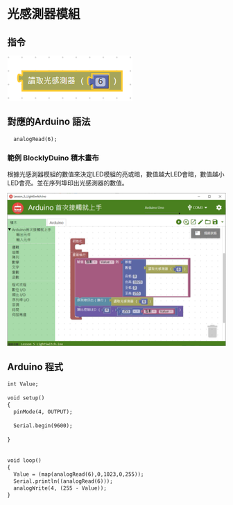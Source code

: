 # 光感測器模組





## **指令**

![](../../../.gitbook/assets/lesson_5_lightswitch2.png)

## **對應的**Arduino 語法

```text
  analogRead(6);
```

### 範例 BlocklyDuino 積木畫布

根據光感測器模組的數值來決定LED模組的亮或暗，數值越大LED會暗，數值越小LED會亮。並在序列埠印出光感測器的數值。

![](../../../.gitbook/assets/lesson_5_lightswitch.png)

## Arduino 程式

```text
int Value;

void setup()
{
  pinMode(4, OUTPUT);

  Serial.begin(9600);

}


void loop()
{
  Value = (map(analogRead(6),0,1023,0,255));
  Serial.println((analogRead(6)));
  analogWrite(4, (255 - Value));
}
```

